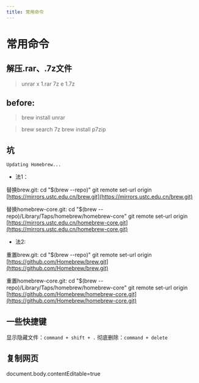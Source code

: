 ```yaml
---
title: 常用命令
---
```

# 常用命令

## 解压.rar、.7z文件

> unrar x 1.rar
> 7z e 1.7z

## before:

> brew install unrar

> brew search 7z
> brew install p7zip


## 坑

`Updating Homebrew...`

- 法1：

替换brew.git:
cd "$(brew --repo)"
git remote set-url origin [https://mirrors.ustc.edu.cn/brew.git](https://mirrors.ustc.edu.cn/brew.git)

替换homebrew-core.git:
cd "$(brew --repo)/Library/Taps/homebrew/homebrew-core"
git remote set-url origin [https://mirrors.ustc.edu.cn/homebrew-core.git](https://mirrors.ustc.edu.cn/homebrew-core.git)

- 法2:

重置brew.git:
cd "$(brew --repo)"
git remote set-url origin [https://github.com/Homebrew/brew.git](https://github.com/Homebrew/brew.git)

重置homebrew-core.git:
cd "$(brew --repo)/Library/Taps/homebrew/homebrew-core"
git remote set-url origin [https://github.com/Homebrew/homebrew-core.git](https://github.com/Homebrew/homebrew-core.git)

## 一些快捷键

显示隐藏文件：`command + shift + .`
彻底删除：`command + delete`

## 复制网页
document.body.contentEditable=true

